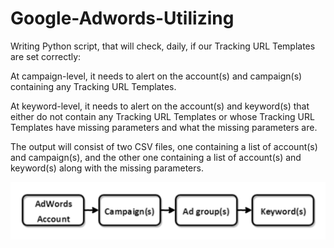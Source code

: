 # Google-Adwords-Utilizing


Writing Python script, that will check, daily, if our Tracking URL Templates are set correctly:

  At campaign-level, it needs to alert on the account(s) and campaign(s) containing any Tracking URL Templates.

  At keyword-level, it needs to alert on the account(s) and keyword(s) that either do not contain any Tracking URL Templates or whose Tracking URL Templates have missing parameters and what the missing parameters are.
  
The output will consist of two CSV files, one containing a list of account(s) and campaign(s), and the other one containing a list of account(s) and keyword(s) along with the missing parameters. 


![Account Hierarchy](img/hierarchy.jpg)